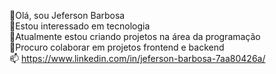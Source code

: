 👋Olá, sou Jeferson Barbosa<br>
👀Estou interessado em tecnologia<br>
🌱Atualmente estou criando projetos na área da programação<br>
💞️Procuro colaborar em projetos frontend e backend<br>
📫 https://www.linkedin.com/in/jeferson-barbosa-7aa80426a/
